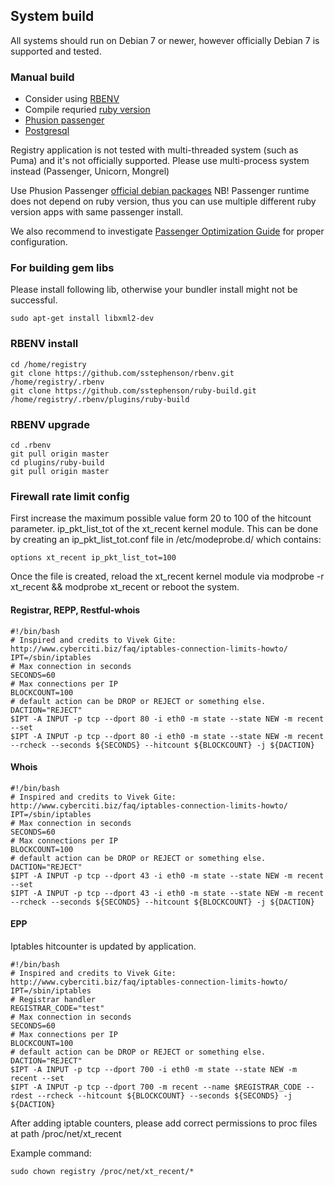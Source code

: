 System build
------------

All systems should run on Debian 7 or newer, 
however officially Debian 7 is supported and tested. 

### Manual build

* Consider using [RBENV](https://github.com/sstephenson/rbenv)
* Compile requried [ruby version](https://github.com/internetee/registry/blob/master/.ruby-version)
* [Phusion passenger](https://www.phusionpassenger.com/documentation/Users%20guide%20Apache.html)
* [Postgresql](http://www.postgresql.org/docs/)

Registry application is not tested with multi-threaded system (such as Puma) and 
it's not officially supported. Please use multi-process system instead (Passenger, Unicorn, Mongrel)

Use Phusion Passenger [official debian packages](https://www.phusionpassenger.com/documentation/Users%20guide%20Apache.html#install_on_debian_ubuntu) NB! Passenger runtime does not depend on ruby version, thus you can use multiple different ruby version apps with same passenger install. 

We also recommend to investigate 
[Passenger Optimization Guide](https://www.phusionpassenger.com/documentation/ServerOptimizationGuide.html) for proper configuration.


### For building gem libs

Please install following lib, otherwise your bundler install might not be successful.

    sudo apt-get install libxml2-dev

### RBENV install

    cd /home/registry
    git clone https://github.com/sstephenson/rbenv.git /home/registry/.rbenv
    git clone https://github.com/sstephenson/ruby-build.git /home/registry/.rbenv/plugins/ruby-build

### RBENV upgrade

    cd .rbenv
    git pull origin master
    cd plugins/ruby-build
    git pull origin master


### Firewall rate limit config

First increase the maximum possible value form 20 to 100 of the hitcount parameter.
ip_pkt_list_tot of the xt_recent kernel module. 
This can be done by creating an ip_pkt_list_tot.conf file in /etc/modeprobe.d/ which contains:

````
options xt_recent ip_pkt_list_tot=100
````

Once the file is created, reload the xt_recent kernel module via modprobe -r xt_recent && modprobe xt_recent or reboot the system.

#### Registrar, REPP, Restful-whois

````
#!/bin/bash
# Inspired and credits to Vivek Gite: http://www.cyberciti.biz/faq/iptables-connection-limits-howto/
IPT=/sbin/iptables
# Max connection in seconds
SECONDS=60
# Max connections per IP
BLOCKCOUNT=100
# default action can be DROP or REJECT or something else.
DACTION="REJECT"
$IPT -A INPUT -p tcp --dport 80 -i eth0 -m state --state NEW -m recent --set
$IPT -A INPUT -p tcp --dport 80 -i eth0 -m state --state NEW -m recent --rcheck --seconds ${SECONDS} --hitcount ${BLOCKCOUNT} -j ${DACTION}
````

#### Whois

````
#!/bin/bash
# Inspired and credits to Vivek Gite: http://www.cyberciti.biz/faq/iptables-connection-limits-howto/
IPT=/sbin/iptables
# Max connection in seconds
SECONDS=60
# Max connections per IP
BLOCKCOUNT=100
# default action can be DROP or REJECT or something else.
DACTION="REJECT"
$IPT -A INPUT -p tcp --dport 43 -i eth0 -m state --state NEW -m recent --set
$IPT -A INPUT -p tcp --dport 43 -i eth0 -m state --state NEW -m recent --rcheck --seconds ${SECONDS} --hitcount ${BLOCKCOUNT} -j ${DACTION}
````

#### EPP

Iptables hitcounter is updated by application.

````
#!/bin/bash
# Inspired and credits to Vivek Gite: http://www.cyberciti.biz/faq/iptables-connection-limits-howto/
IPT=/sbin/iptables
# Registrar handler
REGISTRAR_CODE="test"
# Max connection in seconds
SECONDS=60
# Max connections per IP
BLOCKCOUNT=100
# default action can be DROP or REJECT or something else.
DACTION="REJECT"
$IPT -A INPUT -p tcp --dport 700 -i eth0 -m state --state NEW -m recent --set
$IPT -A INPUT -p tcp --dport 700 -m recent --name $REGISTRAR_CODE --rdest --rcheck --hitcount ${BLOCKCOUNT} --seconds ${SECONDS} -j ${DACTION}
````

After adding iptable counters, please add correct permissions to proc files at path /proc/net/xt_recent

Example command:

````
sudo chown registry /proc/net/xt_recent/*
````
